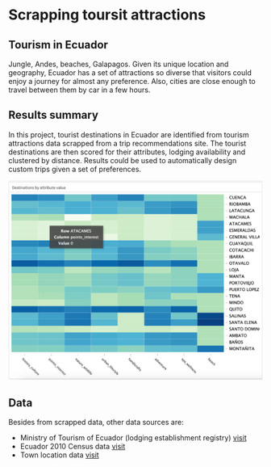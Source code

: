 # Scrapping toursit attractions
## Tourism in Ecuador
Jungle, Andes, beaches, Galapagos. Given its unique location and geography, Ecuador has a set of attractions so diverse that  visitors could enjoy a journey for almost any preference. Also, cities are close enough to travel between them by car in a few hours.

## Results summary
In this project, tourist destinations in Ecuador are identified from tourism attractions data scrapped from a trip recommendations site. The tourist destinations are then scored for their attributes, lodging availability and clustered by distance.
Results could be used to automatically design custom trips given a set of preferences.

![Destinations heatmap chart](https://github.com/kenxben/tourist-destinations/blob/master/media/heatmap_chart.png?raw=true)

## Data
Besides from scrapped data, other data sources are:

* Ministry of Tourism of Ecuador (lodging establishment registry) [visit](https://servicios.turismo.gob.ec/index.php/portfolio/catastro-turistico-nacional)
* Ecuador 2010 Census data [visit](https://www.ecuadorencifras.gob.ec/base-de-datos-censo-de-poblacion-y-vivienda-2010/)
* Town location data [visit](http://www.geoportaligm.gob.ec/portal/wp-content/uploads/2012/10/poblados.zip)